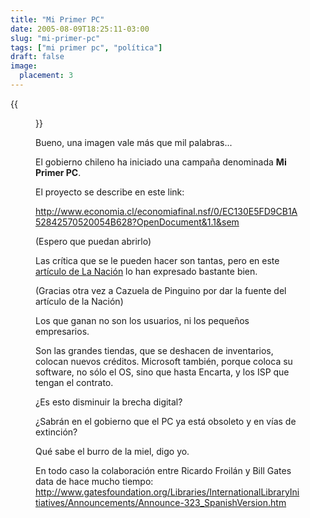 ```yaml
---
title: "Mi Primer PC"
date: 2005-08-09T18:25:11-03:00
slug: "mi-primer-pc"
tags: ["mi primer pc", "política"]
draft: false
image:
  placement: 3
---
```


{{<figure caption="Sabes que haremos esta noche Pinky \...?" src="billyricardo.jpg">}}

Bueno, una imagen vale más que mil palabras\...

El gobierno chileno ha iniciado una campaña denominada **Mi Primer PC**.

El proyecto se describe en este link:

<http://www.economia.cl/economiafinal.nsf/0/EC130E5FD9CB1A52842570520054B628?OpenDocument&1.1&sem>

(Espero que puedan abrirlo)

Las crítica que se le pueden hacer son tantas, pero en este 
[artículo de La Nación](http://www.lanacion.cl/prontus_noticias/site/artic/20050808/pags/20050808215327.html)
lo han expresado bastante bien.

(Gracias otra vez a Cazuela de Pinguino por dar la fuente del artículo
de la Nación)

Los que ganan no son los usuarios, ni los pequeños empresarios.

Son las grandes tiendas, que se deshacen de inventarios, colocan nuevos
créditos. Microsoft también, porque coloca su software, no sólo el OS,
sino que hasta Encarta, y los ISP que tengan el contrato.

¿Es esto disminuir la brecha digital?

¿Sabrán en el gobierno que el PC ya está obsoleto y en vías de
extinción?

Qué sabe el burro de la miel, digo yo.

En todo caso la colaboración entre Ricardo Froilán y Bill Gates data de
hace mucho tiempo:
<http://www.gatesfoundation.org/Libraries/InternationalLibraryInitiatives/Announcements/Announce-323_SpanishVersion.htm>

